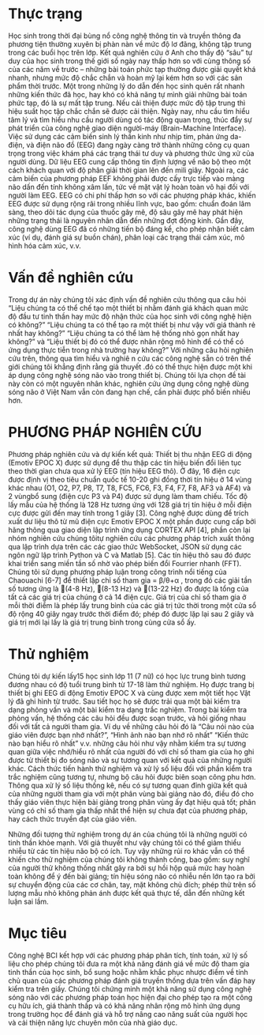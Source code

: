 # Thực trạng
Học sinh trong thời đại bùng nổ công nghệ thông tin và truyền thông đa phương tiện thường xuyên bị phàn nàn về mức độ lơ đãng, không tập trung trong các buổi học trên lớp. Kết quả nghiên cứu ở Anh cho thấy độ “sâu” tư duy của học sinh trong thế giới số ngày nay thấp hơn so với cùng thông số của các năm về trước – những bài toán phức tạp thường được giải quyết khá nhanh, nhưng mức độ chắc chắn và hoàn mỹ lại kém hơn so với các sản phẩm thời trước. Một trong những lý do dẫn đến học sinh quên rất nhanh những kiến thức đã học, hay khó có khả năng tự mình giải những bài toán phức tạp, đó là sự mất tập trung. Nếu cải thiện được mức độ tập trung thì hiệu suất học tập chắc chắn sẽ được cải thiện.
Ngày nay, nhu cầu tìm hiểu tâm lý và tìm hiểu nhu cầu người dùng có tác động quan trọng, thúc đẩy sự phát triển của công nghệ giao diện người-máy (Brain-Machine Interface). Việc sử dụng các cảm biến sinh lý thần kinh như nhịp tim, phản ứng da-điện, và điện não đồ (EEG) đang ngày càng trở thành những công cụ quan trọng trong việc khám phá các trạng thái tư duy và phương thức ứng xử của người dùng. Dữ liệu EEG cung cấp thông tin định lượng về não bộ theo một cách khách quan với độ phân giải thời gian lên đến mili giây. Ngoài ra, các cảm biến của phương pháp EEF không phải được cấy trực tiếp vào màng não dấn đến tính không xâm lấn, tức về mặt vật lý  hoàn toàn vô hại đối với người làm EEG. EEG có chi phí thấp hơn so với các phương pháp khác, khiến EEG được sử dụng rộng rãi trong nhiều lĩnh vực, bao gồm: chuẩn đoán lâm sàng, theo dõi tác dụng của thuốc gây mê, độ sâu gây mê hay phát hiện những trạng thái là nguyên nhân dẫn đến những đợt động kinh. Gần đây, công nghệ dùng EEG đã có những tiến bộ đáng kể, cho phép nhận biết cảm xúc (ví dụ, đánh giá sự buồn chán), phân loại các trạng thái cảm xúc, mô hình hóa cảm xúc, v.v.

# Vấn đề nghiên cứu

Trong dự án này chúng tôi xác định vấn đề nghiên cứu thông qua câu hỏi “Liệu chúng ta có thể chế tạo một thiết bị nhằm đánh giá khách quan mức độ đầu tư tinh thần hay mức độ nhận thức của học sinh với công nghệ hiện có không?” “Liệu chúng ta có thể tạo ra một thiết bị như vậy với giá thành rẻ nhất hay không?” “Liệu chúng ta có thể làm hệ thống nhỏ gọn nhất hay không?” và “Liệu thiết bị đó có thể được nhân rộng mô hình để có thể có ứng dụng thực tiễn trong nhà trường hay không?” Với những câu hỏi nghiên cứu trên, thông qua tìm hiểu và nghiê n cứu các công nghệ sẵn có trên thế giới chúng tôi khẳng định rằng giả thuyết .đó có thể thực hiện được một khi áp dụng công nghệ sóng não vào trong thiết bị. Chúng tôi lựa chọn đề tài này còn có một nguyên nhân khác, nghiên cứu ứng dụng công nghệ dùng  sóng não ở Việt Nam vẫn còn đang hạn chế, cần phải được phổ biến nhiều hơn.

# PHƯƠNG PHÁP NGHIÊN CỨU 

Phương pháp nghiên cứu và dự kiến kết quả: Thiết bị thu nhận EEG di động (Emotiv EPOC X) được sử dụng để thu thập các tín hiệu biến đổi liên tục theo thời gian chưa qua xử lý EEG (tín hiệu EEG thô). Ở đây, 16 điện cực được định vị theo tiêu chuẩn quốc tế 10-20 ghi đồng thời tín hiệu ở 14 vùng khác nhau (O1, O2, P7, P8, T7, T8, FC5, FC6, F3, F4, F7, F8, AF3 và AF4) và 2 vùngbổ sung (điện cực P3 và P4) được sử dụng làm tham chiếu. Tốc độ lấy mẫu của hệ thống là 128 Hz tương ứng với 128 giá trị tín hiệu ở mỗi điện cực được gửi đến may tính trong 1 giây [3]. Công nghệ được dùng để trích xuất dư liệu thô từ mũ điện cực Emotiv EPOC X một phần được cung cấp bởi hãng thông qua giao diện lập trình ứng dụng CORTEX API [4], phần còn lại nhóm nghiên cứu chúng tôitự nghiên cứu các phương pháp trích xuất thông qua lập trình dựa trên các các giao thức WebSocket, JSON sử dụng các ngôn ngữ lập trình Python và C và Matlab [5]. Các tín hiệu thô sau đó được khai triển sang miền tần số nhờ vào phép biến đổi Fourrier nhanh (FFT). Chúng tôi sử dụng phương pháp luận trong công trình nổi tiếng của Chaouachi [6-7] để thiết lập chỉ số tham gia = β/θ+α , trong đó các giải tần số tương ứng là (4-8 Hz), (8-13 Hz) và (13-22 Hz) đo được là tổng của tất cả các giá trị của chúng ở cả 14 điện cực. Giá trị của chỉ số tham gia ở mỗi thời điểm là phép lấy trung bình của các giá trị tức thời trong một cửa sổ độ rộng 40 giây ngay trước thời điểm đó; phép đó được lặp lại sau 2 giây và giá trị mới lại lấy là giá trị trung bình trong cùng cửa sổ ấy.

# Thử nghiệm

Chúng tôi dự kiến lấy15 học sinh lớp 11 (7 nữ) có học lực trung bình tương đương nhau có độ tuổi trung bình từ 17-18 làm thử nghiệm. Họ được trang bị thiết bị ghi EEG di động Emotiv EPOC X và cùng được xem một tiết học Vật lý đã ghi hình từ trước. Sau tiết học họ sẽ được trải qua một bài kiểm tra dạng phỏng vấn và một bài kiểm tra dạng trắc nghiệm. Trong bài kiểm tra phỏng vấn, hệ thống các câu hỏi đều được soạn trước, và hỏi giống nhau đối với tất cả người tham gia. Ví dụ về những câu hỏi đó là “Câu nói nào của giáo viên được bạn nhớ nhất?”, “Hình ảnh nào bạn nhớ rõ nhất” “Kiến thức nào bạn hiểu rõ nhất” v.v. những câu hỏi như vậy nhằm kiểm tra sự tương quan giữa việc nhớ/hiểu rõ nhất của người đó với chỉ số tham gia của họ ghi được từ thiết bị đo sóng não và sự tương quan với kết quả của những người khác. Cách thức tiến hành thử nghiệm và xử lý số liệu đối với phần kiểm tra trắc nghiệm cũng tương tự, nhưng bộ câu hỏi được biên soạn công phu hơn. Thông qua xử lý số liệu thống kê, nếu có sự tương quan đỉnh giữa kết quả của những người tham gia với một phân vùng bài giảng nào đó, điều đó cho thấy giáo viên thực hiện bài giảng trong phân vùng ấy đạt hiệu quả tốt; phân vùng có chỉ số tham gia thấp nhất thể hiện sự chưa đạt của phương pháp, hay cách thức truyền đạt của giáo viên.


Những đối tượng thử nghiệm trong dự án của chúng tôi là những người có tinh thần khỏe mạnh. Với giả thuyết như vậy chúng tôi có thể giảm thiểu nhiễu từ các tín hiệu não bộ có ích. Tuy vậy những rủi ro khác vẫn có thể khiến cho thử nghiệm của chúng tôi không thành công, bao gồm: suy nghĩ của người thử không thống nhất gây ra bởi sự hồi hộp quá mức hay hoàn toàn không để ý đến bài giảng; tín hiệu sóng não có nhiễu nền lớn tạo ra bởi sự chuyển động của các cơ chân, tay, mặt không chủ đích; phép thử trên số lượng mẫu nhỏ không phản ánh được kết quả thực tế, dẫn đến những kết luận sai lầm.

# Mục tiêu

Công nghệ BCI kết hợp với các phương pháp phân tích, tính toán, xử lý số liệu cho phép chúng tôi đưa ra một khả năng đánh giá về mức độ tham gia tinh thần của học sinh, bổ sung hoặc nhằm khắc phục nhược điểm về tính chủ quan của các phương pháp đánh giá truyền thống dựa trên vấn đáp hay kiểm tra trên giấy. Chúng tôi chứng minh một khả năng sử dụng công nghệ sóng não với các phương pháp toán học hiện đại cho phép tạo ra một công cụ hữu ích, giá thành thấp và có khả năng nhân rộng mô hình ứng dụng trong trường học để đánh giá và hỗ trợ nâng cao năng suất của người học và cải thiện năng lực chuyên môn của nhà giáo dục.
